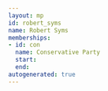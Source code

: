 ```yaml
---
layout: mp
id: robert_syms
name: Robert Syms
memberships:
- id: con
  name: Conservative Party
  start: 
  end: 
autogenerated: true
---
```

